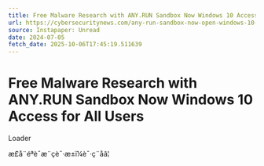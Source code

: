 ```yaml
---
title: Free Malware Research with ANY.RUN Sandbox Now Windows 10 Access for All Users
url: https://cybersecuritynews.com/any-run-sandbox-now-open-windows-10-access-for-all-users/
source: Instapaper: Unread
date: 2024-07-05
fetch_date: 2025-10-06T17:45:19.511639
---
```


# Free Malware Research with ANY.RUN Sandbox Now Windows 10 Access for All Users

Loader

æ­£å¨éªè¯æ¨çè¯·æ±ï¼è¯·ç¨åâ¦